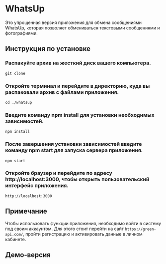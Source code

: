 # WhatsUp
Это упрощенная версия приложения для обмена сообщениями WhatsUp, которая позволяет обмениваться текстовыми сообщениями и фотографиями.

## Инструкция по установке

### Распакуйте архив на жесткий диск вашего компьютера.

    git clone 
### Откройте терминал и перейдите в директорию, куда вы распаковали архив с файлами приложения.

    cd ./whatsup

### Введите команду npm install для установки необходимых зависимостей.

    npm install

### После завершения установки зависимостей введите команду npm start для запуска сервера приложения.

    npm start

### Откройте браузер и перейдите по адресу http://localhost:3000, чтобы открыть пользовательский интерфейс приложения.

    http://localhost:3000

## Примечание
Чтобы использовать функции приложения, необходимо войти в систему под своим аккаунтом. Для этого стоит перейти на сайт `https://green-api.com/`, пройти регистрацию и активировать данные в личном кабинете.

## Демо-версия

